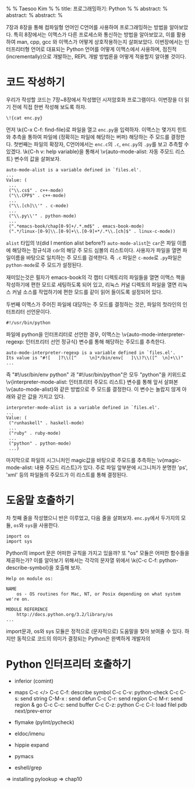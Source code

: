 %
% Taesoo Kim
%
% title: 프로그래밍하기: Python
%
% abstract: 
% abstract: 
% abstract: 
%

7장과 8장을 통해 컴파일형 언어인 C언어를 사용하여 프로그래밍하는 방법을
알아보았다. 특히 8장에서는 이맥스가 다른 프로세스와 통신하는 방법을 알아보았고,
이를 활용하여 man, cpp, gcc 와 이맥스가 어떻게 상호작용하는지
살펴보았다. 이번장에서는 인터프리터형 언어로 대표되는 Python 언어를 어떻게
이맥스에서 사용하며, 점진적(incrementally)으로 개발하는, REPL 개발 방법론을
어떻게 적용할지 알아볼 것이다.

# 코드 작성하기

우리가 작성할 코드는 7장~8장에서 작성했던 시저암호화 프로그램이다. 이번장을 더
읽기 전에 직접 한번 작성해 보도록 하자.

~~~~~~~~~~~~~~~~~~~~~~~~~~~~~~~~~~~~~~~~~~~~~~~~~~~~~~~~~~~~~~~~~~~~~~~~~~{.py}
\!{cat enc.py}
~~~~~~~~~~~~~~~~~~~~~~~~~~~~~~~~~~~~~~~~~~~~~~~~~~~~~~~~~~~~~~~~~~~~~~~~~~~~~~~

먼저 \k{C-x C-f: find-file}로 파일을 열고 `enc.py`을 입력하자. 이맥스는 몇가지
힌트와 추측을 통하여 파일에 (정확히는 파일에 해당하는 버퍼) 해당하는 주 모드를
결정한다. 첫번째는 파일의 확장자, C언어에서는 `enc.c`의 `.c`, `enc.py`의 `.py`를
보고 추측할 수 있겠다. \k{C-h v: help variable}을 통해서 \v{auto-mode-alist:
자동 주모드 리스트} 변수의 값을 살펴보자.

~~~~~~~~~~~~~~~~~~~~~~~~~~~~~~~~~~~~~~~~~~~~~~~~~~~~~~~~~~~~~~~~~~~~~~~~~~~~~~~
auto-mode-alist is a variable defined in `files.el'.
...
Value: (
 ...
 ("\\.cs$" . c++-mode)
 ("\\.CPP$" . c++-mode)
 ...
 ("\\.[ch]\\'" . c-mode)
 ...
 ("\\.py\\'" . python-mode)
 ...
 (".*emacs-book/chap[0-9]+/.*.md$" . emacs-book-mode)
 (".*/linux-[0-9]\\.[0-9]+\\.[0-9]+*/.*\\.[ch]$" . linux-c-mode))
~~~~~~~~~~~~~~~~~~~~~~~~~~~~~~~~~~~~~~~~~~~~~~~~~~~~~~~~~~~~~~~~~~~~~~~~~~~~~~~

`alist` 타입의 \t{did I mention alist before?} `auto-mode-alist`는 `car`은 파일
이름에 해당하는 정규식과 `cdr`의 해당 주 모드 심볼의 리스트이다. 사용자가 파일을
열면 파일이름을 바탕으로 일치하는 주 모드를 검색한다. 즉 `.c` 파일은 `c-mode`로
`.py`파일은 `python-mode`로 주 모드가 설정된다.

재미있는것은 필자가 emacs-book의 각 챕터 디렉토리의 파일들을 열면 이맥스 책을
작성하기에 편한 모드로 세팅하도록 되어 있고, 리눅스 커널 디렉토의 파일을 열면
리눅스 커널 소스를 작업하기에 편한 모드를 같이 읽어 들이도록 설정되어 있다. 

두번째 이맥스가 주어진 파일에 대당하는 주 모드를 결정하는 것은, 파일의 첫라인의
인터프리터 선언문이다. 

~~~~~~~~~~~~~~~~~~~~~~~~~~~~~~~~~~~~~~~~~~~~~~~~~~~~~~~~~~~~~~~~~~~~~~~~~~{.py}
#!/usr/bin/python
~~~~~~~~~~~~~~~~~~~~~~~~~~~~~~~~~~~~~~~~~~~~~~~~~~~~~~~~~~~~~~~~~~~~~~~~~~~~~~~

파일에 python을 인터프리터로 선언한 경우, 이맥스는
\v{auto-mode-interpreter-regexp: 인터프리터 선언 정규식} 변수를 통해 해당하는
주모드를 추측한다. 

~~~~~~~~~~~~~~~~~~~~~~~~~~~~~~~~~~~~~~~~~~~~~~~~~~~~~~~~~~~~~~~~~~~~~~~~~~~~~~~
auto-mode-interpreter-regexp is a variable defined in `files.el'.
Its value is "#![ 	]?\\([^ 	\n]*/bin/env[ 	]\\)?\\([^ 	\n]+\\)"
...
~~~~~~~~~~~~~~~~~~~~~~~~~~~~~~~~~~~~~~~~~~~~~~~~~~~~~~~~~~~~~~~~~~~~~~~~~~~~~~~

즉 "#!/usr/bin/env python" 과 "#!/usr/bin/python"은 모두 "python"을 키위드로
\v{interpreter-mode-alist: 인터프리터 주모드 리스트} 변수를 통해 앞서 살펴본
\v{auto-mode-alist}와 같은 방법으로 주 모드를 결정한다. 이 변수는 놀랍지 않게
아래와 같은 값을 가지고 있다.

~~~~~~~~~~~~~~~~~~~~~~~~~~~~~~~~~~~~~~~~~~~~~~~~~~~~~~~~~~~~~~~~~~~~~~~~~~~~~~~
interpreter-mode-alist is a variable defined in `files.el'.
...
Value: (
 ("runhaskell" . haskell-mode)
 ...
 ("ruby" . ruby-mode)
 ...
 ("python" . python-mode)
 ...)
~~~~~~~~~~~~~~~~~~~~~~~~~~~~~~~~~~~~~~~~~~~~~~~~~~~~~~~~~~~~~~~~~~~~~~~~~~~~~~~

마지막으로 파일의 시그니처인 magic값을 바탕으로 주모드를 추측하는
\v{magic-mode-alist: 내용 주모드 리스트}가 있다. 주로 파일 앞부분에 시그니처가
분명한 'ps', 'xml' 등의 파일들의 주모드가 이 리스트를 통해 결정된다.

# 도움말 호출하기

차 첫째 줄을 작성했으니 반은 이루었고, 다음 줄을 살펴보자. `enc.py`에서 두가지의
모듈, `os`와 `sys`을 사용한다.

~~~~~~~~~~~~~~~~~~~~~~~~~~~~~~~~~~~~~~~~~~~~~~~~~~~~~~~~~~~~~~~~~~~~~~~~~~{.py}
import os
import sys
~~~~~~~~~~~~~~~~~~~~~~~~~~~~~~~~~~~~~~~~~~~~~~~~~~~~~~~~~~~~~~~~~~~~~~~~~~~~~~~

Python의 import 문은 어떠한 규칙을 가지고 있을까? 또 "os" 모듈은 어떠한
함수들을 제공하는가? 이를 알아보기 위해서는 각각의 문자열 위에서 \k{C-c C-f:
python-describe-symbol}을 호출해 보자. 

~~~~~~~~~~~~~~~~~~~~~~~~~~~~~~~~~~~~~~~~~~~~~~~~~~~~~~~~~~~~~~~~~~~~~~~~~~~~~~~
Help on module os:

NAME
    os - OS routines for Mac, NT, or Posix depending on what system we're on.

MODULE REFERENCE
    http://docs.python.org/3.2/library/os
...    
~~~~~~~~~~~~~~~~~~~~~~~~~~~~~~~~~~~~~~~~~~~~~~~~~~~~~~~~~~~~~~~~~~~~~~~~~~~~~~~

import문과, os와 sys 모듈은 정적으로 (문자적으로) 도움말을 찾아 보여줄 수
있다. 하지만 동적으로 코드의 의미가 결정되는 Python은 완벽하게 개발자의 

# Python 인터프리터 호출하기




- inferior (comint)
- maps
  C-c </>
  C-c C-f: describe symbol
  C-c C-v: python-check
  C-c C-s: send string
  C-M-x  : send defun
  C-c C-r: send region
  C-c M-r: send region & go
  C-c C-c: send buffer
  C-c C-z: python
  C-c C-l: load filel
  pdb
  next/prev-error

- flymake (pylint/pycheck)
- eldoc/imenu
- hippie expand
- pymacs
- eshell/grep

=> installing pylookup
=> chap10
